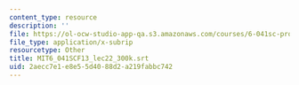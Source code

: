 ```yaml
---
content_type: resource
description: ''
file: https://ol-ocw-studio-app-qa.s3.amazonaws.com/courses/6-041sc-probabilistic-systems-analysis-and-applied-probability-fall-2013/2aecc7e1e8e55d4088d2a219fabbc742_MIT6_041SCF13_lec22_300k.vtt
file_type: application/x-subrip
resourcetype: Other
title: MIT6_041SCF13_lec22_300k.srt
uid: 2aecc7e1-e8e5-5d40-88d2-a219fabbc742
---
```

